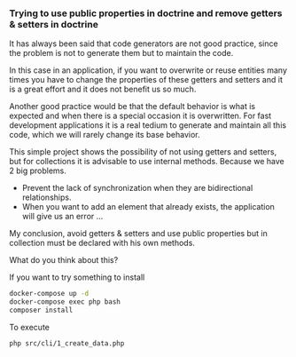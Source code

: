 ### Trying to use public properties in doctrine and remove getters & setters in doctrine 

It has always been said that code generators are not good practice, since the problem is not to generate them but to maintain the code.

In this case in an application, if you want to overwrite or reuse entities many times you have to change the properties of these getters and setters and it is a great effort and it does not benefit us so much.

Another good practice would be that the default behavior is what is expected and when there is a special occasion it is overwritten.
For fast development applications it is a real tedium to generate and maintain all this code, which we will rarely change its base behavior.

This simple project shows the possibility of not using getters and setters, but for collections it is advisable to use internal methods. Because we have 2 big problems.

- Prevent the lack of synchronization when they are bidirectional relationships.
- When you want to add an element that already exists, the application will give us an error ...

My conclusion, avoid getters & setters and use public properties but in collection must be declared with his own methods.

What do you think about this? 

If you want to try something to install

```sh
docker-compose up -d
docker-compose exec php bash
composer install
```

To execute 

```sh
php src/cli/1_create_data.php
```
